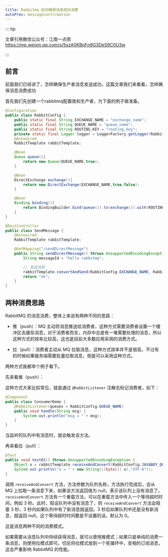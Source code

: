 ```yaml
---
title: Rabbitmq 如何确保消息成功消费
autoPrev: messageConfirmation
---
```

::: tip

文章引用微信公众号：江南一点雨 https://mp.weixin.qq.com/s/5szA0KBpFn9G3DeS9C0U3w

:::

## 前言
前面我们已经讲了，怎样确保生产者消息发送成功，这篇文章我们来看看，怎样确保消息消费成功

首先我们先创建一个rabbitmq配置类和生产者，为下面的例子做准备。

```java
@Configuration
public class RabbitConfig {
    public static final String EXCHANGE_NAME = "exchange_name";
    public static final String QUEUE_NAME = "queue_name";
    public static final String ROUTING_KEY = "routing_key";
    private static final Logger logger = LoggerFactory.getLogger(RabbitConfig.class);
    @Autowired
    RabbitTemplate rabbitTemplate;

    @Bean
    Queue queue(){
        return new Queue(QUEUE_NAME,true);
    }

    @Bean
    DirectExchange exchange(){
        return new DirectExchange(EXCHANGE_NAME,true,false);
    }

    @Bean
    Binding binding(){
        return BindingBuilder.bind(queue()).to(exchange()).with(ROUTING_KEY);
    }
}
```

```java
@RestController
public class SendMessage {
    @Autowired
    RabbitTemplate rabbitTemplate;

    @GetMapping("/sendDirectMessage")
    public String sendDirectMessage() throws UnsupportedEncodingException {
        String messageId = "hello rabbitmq";

        // 发送消息
        rabbitTemplate.convertAndSend(RabbitConfig.EXCHANGE_NAME, RabbitConfig.ROUTING_KEY, messageId.getBytes("UTF-8"));
        return "ok";
    }
}
```

## 两种消费思路

RabbitMQ 的消息消费，整体上来说有两种不同的思路：

* 推（push）：MQ 主动将消息推送给消费者，这种方式需要消费者设置一个缓冲区去缓存消息，对于消费者而言，内存中总是有一堆需要处理的消息，所以这种方式的效率比较高，这也是目前大多数应用采用的消费方式。

* 拉（pull）：消费者主动从 MQ 拉取消息，这种方式效率并不是很高，不过有的时候如果服务端需要批量拉取消息，倒是可以采用这种方式。

两种方式我都举个例子看下。

先来看推（push）：

这种方式大家比较常见，就是通过 `@RabbitListener` 注解去标记消费者，如下：

```java
@Component
public class ConsumerDemo {
    @RabbitListener(queues = RabbitConfig.QUEUE_NAME)
    public void handle(String msg) {
        System.out.println("msg = " + msg);
    }
}
```

当监听的队列中有消息时，就会触发该方法。

再来看拉（pull）：

```java
@Test
public void test01() throws UnsupportedEncodingException {
    Object o = rabbitTemplate.receiveAndConvert(RabbitConfig.JAVABOY_QUEUE_NAME);
    System.out.println("o = " + new String(((byte[]) o),"UTF-8"));
}
```

调用 `receiveAndConvert` 方法，方法参数为队列名称，方法执行完成后，会从 MQ 上拉取一条消息下来，如果该方法返回值为 null，表示该队列上没有消息了。`receiveAndConvert` 方法有一个重载方法，可以在重载方法中传入一个等待超时时间，例如 3 秒。此时，假设队列中没有消息了，则 `receiveAndConvert` 方法会阻塞 3 秒，3 秒内如果队列中有了新消息就返回，3 秒后如果队列中还是没有新消息，就返回 null，这个等待超时时间要是不设置的话，默认为 0。

这是消息两种不同的消费模式。

如果需要从消息队列中持续获得消息，就可以使用推模式；如果只是单纯的消费一条消息，则使用拉模式即可。切忌将拉模式放到一个死循环中，变相的订阅消息，这会严重影响 RabbitMQ 的性能。